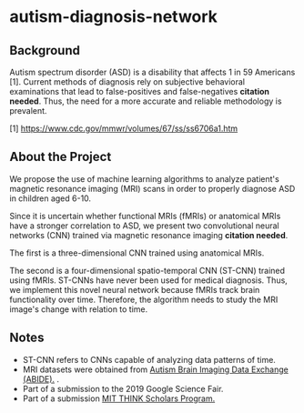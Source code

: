 # autism-diagnosis-network

## Background

Autism spectrum disorder (ASD) is a disability that affects 1 in 59 Americans [1]. Current methods of diagnosis rely on subjective behavioral examinations that lead to false-positives and false-negatives **citation needed**. Thus, the need for a more accurate and reliable methodology is prevalent.

[1] https://www.cdc.gov/mmwr/volumes/67/ss/ss6706a1.htm

## About the Project

We propose the use of machine learning algorithms to analyze patient's magnetic resonance imaging (MRI) scans in order to properly diagnose ASD in children aged 6-10.

Since it is uncertain whether functional MRIs (fMRIs) or anatomical MRIs have a stronger correlation to ASD, we present two convolutional neural networks (CNN) trained via magnetic resonance imaging **citation needed**.    

The first is a three-dimensional CNN trained using anatomical MRIs.

The second is a four-dimensional spatio-temporal CNN (ST-CNN) trained using fMRIs. ST-CNNs have never been used for medical diagnosis. Thus, we implement this novel neural network because fMRIs track brain functionality over time. Therefore, the algorithm needs to study the MRI image's change with relation to time.  


## Notes
* ST-CNN refers to CNNs capable of analyzing data patterns of time.
* MRI datasets were obtained from [Autism Brain Imaging Data Exchange (ABIDE).](http://fcon_1000.projects.nitrc.org/indi/abide/)
.
* Part of a submission to the 2019 Google Science Fair.
* Part of a submission [MIT THINK Scholars Program. ](https://docs.google.com/document/d/12GTQrbj2fcYvDgfmMtAV4yThOQrYORfl6feBI63tM30/edit?usp=sharing)
